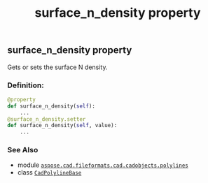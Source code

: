 ﻿---
title: surface_n_density property
second_title: Aspose.CAD for Python via .NET API References
description: 
type: docs
weight: 520
url: /python-net/aspose.cad.fileformats.cad.cadobjects.polylines/cadpolylinebase/surface_n_density/
is_root: false
---

## surface_n_density property


Gets or sets the surface N density.
### Definition:
```python
@property
def surface_n_density(self):
    ...
@surface_n_density.setter
def surface_n_density(self, value):
    ...
```

### See Also
* module [`aspose.cad.fileformats.cad.cadobjects.polylines`](../../)
* class [`CadPolylineBase`](/cad/python-net/aspose.cad.fileformats.cad.cadobjects.polylines/cadpolylinebase)
